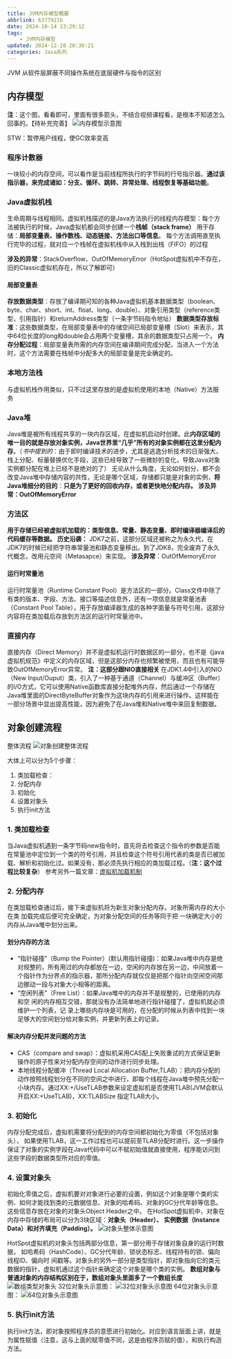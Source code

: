 ```yaml
---
title: JVM内存模型概要
abbrlink: 6377921b
date: 2024-10-14 23:29:12
tags:
    - JVM内存模型
updated: 2024-12-28 20:30:21
categories: Java系列
---
```



JVM 从软件层屏蔽不同操作系统在底层硬件与指令的区别
<!-- more -->

## 内存模型
**注**：这个图，看看即可，里面有很多箭头，不结合视频课程看，是根本不知道怎么回事的。【待补充完善】
![内存模型示意图](6377921b/内存模型示意图.png)

STW：暂停用户线程，使GC效率变高 


### 程序计数器
一块较小的内存空间，可以看作是当前线程所执行的字节码的行号指示器。**通过该指示器，来完成诸如：分支、循环、跳转、异常处理、线程恢复等基础功能**。

### Java虚拟机栈
生命周期与线程相同。虚拟机栈描述的是Java方法执行的线程内存模型：每个方法被执行的时候，Java虚拟机都会同步创建一个**栈帧（stack frame）** 用于存储：**局部变量表、操作数栈、动态链接、方法出口等信息**。
每个方法调用直至执行完毕的过程，就对应一个栈帧在虚拟机栈中从入栈到出栈（FIFO）的过程

**涉及的异常**：StackOverflow、OutOfMemoryError（HotSpot虚拟机中不存在，旧的Classic虚拟机存在，所以了解即可）

#### 局部变量表
**存放数据类型**：存放了编译期可知的各种Java虚拟机基本数据类型（boolean、byte、char、short、int、float、long、double）、对象引用类型（reference类型，引用指针）和returnAddress类型（一条字节码指令地址）
**数据类型存放标准**：这些数据类型，在局部变量表中的存储空间已局部变量槽（Slot）来表示，其中64位长度的long和double会占用两个变量槽，其余的数据类型只占用一个。
**内存分配过程**：局部变量表所需的内存空间在编译期间完成分配，当进入一个方法时，这个方法需要在栈帧中分配多大的局部变量是完全确定的。

### 本地方法栈
与虚拟机栈作用类似，只不过这里存放的是虚拟机使用的本地（Native）方法服务

### Java堆
Java堆是被所有线程共享的一块内存区域，在虚拟机启动时创建。此**内存区域的唯一目的就是存放对象实例，Java世界里“几乎”所有的对象实例都在这里分配内存**。（*书中提到的*：由于即时编译技术的进步，尤其是逃逸分析技术的日渐强大，栈上分配、标量替换优化手段，这些已经导致了一些微妙的变化，导致Java对象实例都分配在堆上已经不是绝对的了）
无论从什么角度，无论如何划分，都不会改变Java堆中存储内容的共性，无论是哪个区域，存储都只能是对象的实例，**将Java堆细分的目的**：**只是为了更好的回收内存，或者更快地分配内存。**
**涉及异常：OutOfMemoryError**

### 方法区
**用于存储已经被虚拟机加载的：类型信息、常量、静态变量、即时编译器编译后的代码缓存等数据。**
**历史沿袭：** JDK7之前，这部分区域还被称之为永久代，在JDK7的时候已经把字符串常量池和静态变量移出。到了JDK8，完全废弃了永久代概念，改用元空间（Metasapce）来实现。
**涉及异常**：OutOfMemoryError

#### 运行时常量池
运行时常量池（Runtime Constant Pool）是方法区的一部分。Class文件中除了有类的版本、字段、方法、接口等描述信息外，还有一项信息就是常量池表（Constant Pool Table），用于存放编译器生成的各种字面量与符号引用，这部分内容将在类加载后存放到方法区的运行时常量池中。


### 直接内存
直接内存（Direct Memory）并不是虚拟机运行时数据区的一部分，也不是《java虚拟机规范》中定义的内存区域，但是这部分内存也频繁被使用，而且也有可能导致OutOfMemoryError异常。
**注：这部分跟NIO直接相关**
在JDK1.4中引入的NIO（New Input/Ouput）类，引入了一种基于通道（Channel）与缓冲区（Buffer）的I/O方式，它可以使用Native函数库直接分配堆外内存，然后通过一个存储在Java堆里面的DirectByteBuffer对象作为这块内存的引用来进行操作。这样能在一部分场景中显出提高性能，因为避免了在Java堆和Native堆中来回复制数据。


## 对象创建流程
整体流程
![对象创建整体流程](6377921b/对象创建整体流程.png)

大体上可以分为5个步骤：
1. 类加载检查：
2. 分配内存
3. 初始化
4. 设置对象头
5. 执行init方法

### 1. 类加载检查
当Java虚拟机遇到一条字节码new指令时，首先将去检查这个指令的参数是否能在常量池中定位到一个类的符号引用，并且检查这个符号引用代表的类是否已被加载、解析和初始化过。如果没有，那必须先执行相应的类加载过程。（**注：这个过程比较复杂**）
参考另外一篇文章：[虚拟机加载机制](https://nimbusk.cc/post/7410cfeb)
### 2. 分配内存
在类加载检查通过后，接下来虚拟机将为新生对象分配内存。对象所需内存的大小在类 加载完成后便可完全确定，为对象分配空间的任务等同于把 一块确定大小的内存从Java堆中划分出来。
#### 划分内存的方法
+ “指针碰撞”（Bump the Pointer）(默认用指针碰撞)：如果Java堆中内存是绝对规整的，所有用过的内存都放在一边，空闲的内存放在另一边，中间放着一个指针作为分界点的指示器，那所分配内存就仅仅是把那个指针向空闲空间那边挪动一段与对象大小相等的距离。
+ “空闲列表”（Free List）：如果Java堆中的内存并不是规整的，已使用的内存和空 闲的内存相互交错，那就没有办法简单地进行指针碰撞了，虚拟机就必须维护一个列表，记 录上哪些内存块是可用的，在分配的时候从列表中找到一块足够大的空间划分给对象实例，并更新列表上的记录。
#### 解决内存分配并发问题的方法
+ CAS（compare and swap）：虚拟机采用CAS配上失败重试的方式保证更新操作的原子性来对分配内存空间的动作进行同步处理。
+ 本地线程分配缓冲（Thread Local Allocation Buffer,TLAB）：把内存分配的动作按照线程划分在不同的空间之中进行，即每个线程在Java堆中预先分配一小块内存。通过XX:+/UseTLAB参数来设定虚拟机是否使用TLAB(JVM会默认开启XX:+UseTLAB)，XX:TLABSize 指定TLAB大小。

### 3. 初始化
内存分配完成后，虚拟机需要将分配到的内存空间都初始化为零值（不包括对象头）， 如果使用TLAB，这一工作过程也可以提前至TLAB分配时进行。这一步操作保证了对象的实例字段在Java代码中可以不赋初始值就直接使用，程序能访问到这些字段的数据类型所对应的零值。

### 4. 设置对象头
初始化零值之后，虚拟机要对对象进行必要的设置，例如这个对象是哪个类的实例、如何才能找到类的元数据信息、对象的哈希码、对象的GC分代年龄等信息。这些信息存放在对象的对象头Object Header之中。
在HotSpot虚拟机中，对象在内存中存储的布局可以分为3块区域：**对象头（Header）、 实例数据（Instance Data）和对齐填充（Padding）。**
![对象头整体示意图](6377921b/对象头整体示意图.png)

HotSpot虚拟机的对象头包括两部分信息，第一部分用于存储对象自身的运行时数据， 如哈希码（HashCode）、GC分代年龄、锁状态标志、线程持有的锁、偏向线程ID、偏向时 间戳等。对象头的另外一部分是类型指针，即对象指向它的类元数据的指针，虚拟机通过这个指针来确定这个对象是哪个类的实例。
**数组对象与普通对象的内存结构区别在于，数组对象头里面多了一个数组长度**
![数组类型对象头](6377921b/数组类型对象头.png)
32位对象头示意图：
![32位对象头示意图](6377921b/32位对象头示意图.png)
64位对象头示意图：
![64位对象头示意图](6377921b/64位对象头示意图.png)

### 5. 执行init方法
执行init方法，即对象按照程序员的意愿进行初始化。对应到语言层面上讲，就是为属性赋值（注意，这与上面的赋零值不同，这是由程序员赋的值），和执行构造方法。
